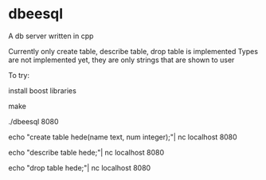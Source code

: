 dbeesql
=======

A db server written in cpp

Currently only create table, describe table, drop table is implemented
Types are not implemented yet, they are only strings that are shown to user

To try:

install boost libraries

make

./dbeesql 8080

echo "create table hede(name text, num integer);"| nc localhost 8080

echo "describe table hede;"| nc localhost 8080

echo "drop table hede;"| nc localhost 8080
